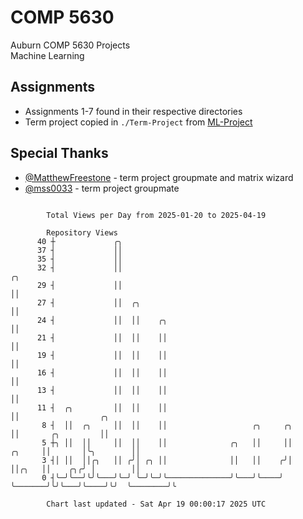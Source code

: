 # COMP 5630
Auburn COMP 5630 Projects  
Machine Learning

## Assignments
- Assignments 1-7 found in their respective directories
- Term project copied in `./Term-Project` from [ML-Project](https://github.com/wumphlett/ML-Project)

## Special Thanks
- [@MatthewFreestone](https://github.com/MatthewFreestone) - term project groupmate and matrix wizard
- [@mss0033](https://github.com/mss0033) - term project groupmate

```

        Total Views per Day from 2025-01-20 to 2025-04-19

        Repository Views
      40 ┼             ╭╮
      37 ┤             ││
      35 ┤             ││
      32 ┤             ││                                                    ╭╮
      29 ┤             ││                                                    ││
      27 ┤             ││  ╭╮                                                ││
      24 ┤             ││  ││    ╭╮                                          ││
      21 ┤             ││  ││    ││                                          ││
      19 ┤             ││  ││    ││                                          ││
      16 ┤             ││  ││    ││                                          ││
      13 ┤             ││  ││    ││                                          ││
      11 ┤  ╭╮         ││  ││    ││                                          ││                  ╭╮
       8 ┤  ││  ╭╮     ││  ││    ││                   ╭╮     ╭╮              ││       ╭╮         ││
       5 ┼╮ ││  ││     ││  ││    ││              ╭╮   ││     ││       ╭╮     ││       │╰╮        ││
       3 ┤│ ││  ││╭╮   ││ ╭╯│ ╭╮ ││              ││   ││    ╭╯│       ││╭╮   ││    ╭╮╭╯ │        ││
       0 ┤╰─╯╰──╯╰╯╰───╯╰─╯ ╰─╯╰─╯╰──────────────╯╰───╯╰────╯ ╰───────╯╰╯╰───╯╰────╯╰╯  ╰────────╯╰

        Chart last updated - Sat Apr 19 00:00:17 2025 UTC
        
```
